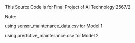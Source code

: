 This Source Code is for Final Project of AI Technology 2567/2

Note:

using sensor_maintenance_data.csv for Model 1

using predictive_maintenance.csv for Model 2
